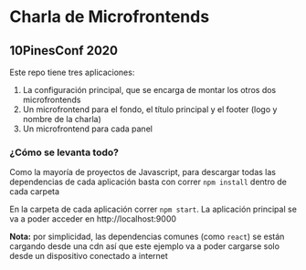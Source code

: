 # Charla de Microfrontends

## 10PinesConf 2020

Este repo tiene tres aplicaciones:

1. La configuración principal, que se encarga de montar los otros dos microfrontends
2. Un microfrontend para el fondo, el título principal y el footer (logo y nombre de la charla)
3. Un microfrontend para cada panel

### ¿Cómo se levanta todo?

Como la mayoría de proyectos de Javascript, para descargar todas las dependencias de cada
aplicación basta con correr `npm install` dentro de cada carpeta

En la carpeta de cada aplicación correr `npm start`.
La aplicación principal se va a poder acceder en http://localhost:9000

**Nota:** por simplicidad, las dependencias comunes (como `react`) se están cargando desde una cdn
así que este ejemplo va a poder cargarse solo desde un dispositivo conectado a internet
